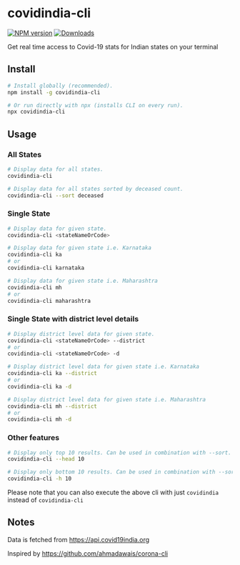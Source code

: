 # covidindia-cli
[![NPM version][npm-image]][npm-url]
[![Downloads][download-image]][npm-url]

Get real time access to Covid-19 stats for Indian states on your terminal

## Install

```sh
# Install globally (recommended).
npm install -g covidindia-cli

# Or run directly with npx (installs CLI on every run).
npx covidindia-cli
```

## Usage

### All States

```sh
# Display data for all states.
covidindia-cli

# Display data for all states sorted by deceased count.
covidindia-cli --sort deceased
```

### Single State

```sh
# Display data for given state.
covidindia-cli <stateNameOrCode>

# Display data for given state i.e. Karnataka
covidindia-cli ka
# or
covidindia-cli karnataka

# Display data for given state i.e. Maharashtra
covidindia-cli mh
# or
covidindia-cli maharashtra
```

### Single State with district level details

```sh
# Display district level data for given state.
covidindia-cli <stateNameOrCode> --district
# or
covidindia-cli <stateNameOrCode> -d

# Display district level data for given state i.e. Karnataka
covidindia-cli ka --district
# or
covidindia-cli ka -d

# Display district level data for given state i.e. Maharashtra
covidindia-cli mh --district
# or
covidindia-cli mh -d
```

### Other features

```sh
# Display only top 10 results. Can be used in combination with --sort.
covidindia-cli --head 10

# Display only bottom 10 results. Can be used in combination with --sort.
covidindia-cli -h 10
```

Please note that you can also execute the above cli with just ```covidindia``` instead of ```covidindia-cli```

## Notes

Data is fetched from https://api.covid19india.org

Inspired by https://github.com/ahmadawais/corona-cli

[npm-url]: https://www.npmjs.com/package/covidindia-cli
[npm-image]: https://img.shields.io/npm/v/covidindia-cli.svg
[download-image]: https://img.shields.io/npm/dt/covidindia-cli